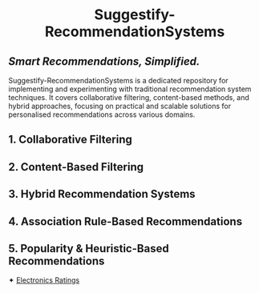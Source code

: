 # <p align="center">Suggestify-RecommendationSystems</p>

## <i>Smart Recommendations, Simplified.</i>

Suggestify-RecommendationSystems is a dedicated repository for implementing and experimenting with traditional 
recommendation system techniques. It covers collaborative filtering, content-based methods, and hybrid approaches, 
focusing on practical and scalable solutions for personalised recommendations across various domains.

## 1. Collaborative Filtering


## 2. Content-Based Filtering


## 3. Hybrid Recommendation Systems


## 4. Association Rule-Based Recommendations


## 5. Popularity & Heuristic-Based Recommendations
✦ [Electronics Ratings](a.%20Jupyter%20Notebooks/Electronics%20Ratings%20-%20Popularity%20Based%20Recommendation%20System.ipynb)<br />
